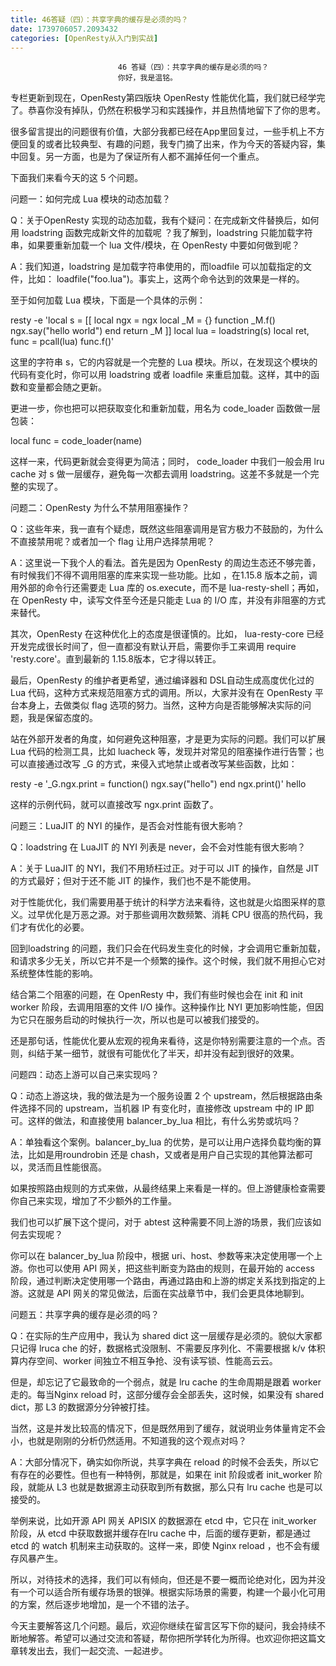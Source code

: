 ```yaml
---
title: 46答疑（四）：共享字典的缓存是必须的吗？
date: 1739706057.2093432
categories: [OpenResty从入门到实战]
---
```

                            46 答疑（四）：共享字典的缓存是必须的吗？
                            你好，我是温铭。

专栏更新到现在，OpenResty第四版块 OpenResty 性能优化篇，我们就已经学完了。恭喜你没有掉队，仍然在积极学习和实践操作，并且热情地留下了你的思考。

很多留言提出的问题很有价值，大部分我都已经在App里回复过，一些手机上不方便回复的或者比较典型、有趣的问题，我专门摘了出来，作为今天的答疑内容，集中回复。另一方面，也是为了保证所有人都不漏掉任何一个重点。

下面我们来看今天的这 5 个问题。

问题一：如何完成 Lua 模块的动态加载？

Q：关于OpenResty 实现的动态加载，我有个疑问：在完成新文件替换后，如何用 loadstring 函数完成新文件的加载呢 ？我了解到，loadstring 只能加载字符串，如果要重新加载一个 lua 文件/模块，在 OpenResty 中要如何做到呢？

A：我们知道，loadstring 是加载字符串使用的，而loadfile 可以加载指定的文件，比如： loadfile("foo.lua")。事实上，这两个命令达到的效果是一样的。

至于如何加载 Lua 模块，下面是一个具体的示例：

resty -e 'local s = [[
local ngx = ngx
local _M = {}
function _M.f()
    ngx.say("hello world")
end
return _M
]]
local lua = loadstring(s)
local ret, func = pcall(lua)
func.f()'


这里的字符串 s，它的内容就是一个完整的 Lua 模块。所以，在发现这个模块的代码有变化时，你可以用 loadstring 或者 loadfile 来重启加载。这样，其中的函数和变量都会随之更新。

更进一步，你也把可以把获取变化和重新加载，用名为 code_loader 函数做一层包装：

local func = code_loader(name)


这样一来，代码更新就会变得更为简洁；同时， code_loader 中我们一般会用 lru cache 对 s 做一层缓存，避免每一次都去调用 loadstring。这差不多就是一个完整的实现了。

问题二：OpenResty 为什么不禁用阻塞操作？

Q：这些年来，我一直有个疑虑，既然这些阻塞调用是官方极力不鼓励的，为什么不直接禁用呢？或者加一个 flag 让用户选择禁用呢？

A：这里说一下我个人的看法。首先是因为 OpenResty 的周边生态还不够完善，有时候我们不得不调用阻塞的库来实现一些功能。比如 ，在1.15.8 版本之前，调用外部的命令行还需要走 Lua 库的 os.execute，而不是 lua-resty-shell；再如，在 OpenResty 中，读写文件至今还是只能走 Lua 的 I/O 库，并没有非阻塞的方式来替代。

其次，OpenResty 在这种优化上的态度是很谨慎的。比如， lua-resty-core 已经开发完成很长时间了，但一直都没有默认开启，需要你手工来调用 require 'resty.core'。直到最新的 1.15.8版本，它才得以转正。

最后，OpenResty 的维护者更希望，通过编译器和 DSL自动生成高度优化过的 Lua 代码，这种方式来规范阻塞方式的调用。所以，大家并没有在 OpenResty 平台本身上，去做类似 flag 选项的努力。当然，这种方向是否能够解决实际的问题，我是保留态度的。

站在外部开发者的角度，如何避免这种阻塞，才是更为实际的问题。我们可以扩展 Lua 代码的检测工具，比如 luacheck 等，发现并对常见的阻塞操作进行告警；也可以直接通过改写 _G 的方式，来侵入式地禁止或者改写某些函数，比如：

resty -e '_G.ngx.print = function()
ngx.say("hello")
end
ngx.print()'
hello


这样的示例代码，就可以直接改写 ngx.print 函数了。

问题三：LuaJIT 的 NYI 的操作，是否会对性能有很大影响？

Q：loadstring 在 LuaJIT 的 NYI 列表是 never，会不会对性能有很大影响？

A：关于 LuaJIT 的 NYI，我们不用矫枉过正。对于可以 JIT 的操作，自然是 JIT 的方式最好；但对于还不能 JIT 的操作，我们也不是不能使用。

对于性能优化，我们需要用基于统计的科学方法来看待，这也就是火焰图采样的意义。过早优化是万恶之源。对于那些调用次数频繁、消耗 CPU 很高的热代码，我们才有优化的必要。

回到loadstring 的问题，我们只会在代码发生变化的时候，才会调用它重新加载，和请求多少无关，所以它并不是一个频繁的操作。这个时候，我们就不用担心它对系统整体性能的影响。

结合第二个阻塞的问题，在 OpenResty 中，我们有些时候也会在 init 和 init worker 阶段，去调用阻塞的文件 I/O 操作。这种操作比 NYI 更加影响性能，但因为它只在服务启动的时候执行一次，所以也是可以被我们接受的。

还是那句话，性能优化要从宏观的视角来看待，这是你特别需要注意的一个点。否则，纠结于某一细节，就很有可能优化了半天，却并没有起到很好的效果。

问题四：动态上游可以自己来实现吗？

Q：动态上游这块，我的做法是为一个服务设置 2 个 upstream，然后根据路由条件选择不同的 upstream，当机器 IP 有变化时，直接修改 upstream 中的 IP 即可。这样的做法，和直接使用 balancer_by_lua 相比，有什么劣势或坑吗？

A：单独看这个案例。balancer_by_lua 的优势，是可以让用户选择负载均衡的算法，比如是用roundrobin 还是 chash，又或者是用户自己实现的其他算法都可以，灵活而且性能很高。

如果按照路由规则的方式来做，从最终结果上来看是一样的。但上游健康检查需要你自己来实现，增加了不少额外的工作量。

我们也可以扩展下这个提问，对于 abtest 这种需要不同上游的场景，我们应该如何去实现呢？

你可以在 balancer_by_lua 阶段中，根据 uri、host、参数等来决定使用哪一个上游。你也可以使用 API 网关，把这些判断变为路由的规则，在最开始的 access 阶段，通过判断决定使用哪一个路由，再通过路由和上游的绑定关系找到指定的上游。这就是 API 网关的常见做法，后面在实战章节中，我们会更具体地聊到。

问题五：共享字典的缓存是必须的吗？

Q：在实际的生产应用中，我认为 shared dict 这一层缓存是必须的。貌似大家都只记得 lruca che 的好，数据格式没限制、不需要反序列化、不需要根据 k/v 体积算内存空间、worker 间独立不相互争抢、没有读写锁、性能高云云。

但是，却忘记了它最致命的一个弱点，就是 lru cache 的生命周期是跟着 worker 走的。每当Nginx reload 时，这部分缓存会全部丢失，这时候，如果没有 shared dict，那 L3 的数据源分分钟被打挂。

当然，这是并发比较高的情况下，但是既然用到了缓存，就说明业务体量肯定不会小，也就是刚刚的分析仍然适用。不知道我的这个观点对吗？

A：大部分情况下，确实如你所说，共享字典在 reload 的时候不会丢失，所以它有存在的必要性。但也有一种特例，那就是，如果在 init 阶段或者 init_worker 阶段，就能从 L3 也就是数据源主动获取到所有数据，那么只有 lru cache 也是可以接受的。

举例来说，比如开源 API 网关 APISIX 的数据源在 etcd 中，它只在 init_worker 阶段，从 etcd 中获取数据并缓存在lru cache 中，后面的缓存更新，都是通过 etcd 的 watch 机制来主动获取的。这样一来，即使 Nginx reload ，也不会有缓存风暴产生。

所以，对待技术的选择，我们可以有倾向，但还是不要一概而论绝对化，因为并没有一个可以适合所有缓存场景的银弹。根据实际场景的需要，构建一个最小化可用的方案，然后逐步地增加，是一个不错的法子。

今天主要解答这几个问题。最后，欢迎你继续在留言区写下你的疑问，我会持续不断地解答。希望可以通过交流和答疑，帮你把所学转化为所得。也欢迎你把这篇文章转发出去，我们一起交流、一起进步。

                        
                        
                            